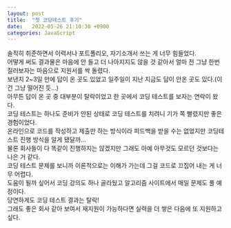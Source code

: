 ```yaml
---
layout: post
title:  "첫 코딩테스트 후기"
date:   2022-05-26 21:10:30 +0900
categories: JavaScript
---
```


솔직히 취준하면서 이력서나 포트폴리오, 자기소개서 쓰는 게 너무 힘들었다.  
어떻게 써도 결과물은 마음에 안 들고 더 나아지지도 않을 것 같아서 얼마 전 그냥 한번 질러보자는 마음으로 지원서를 싹 돌렸다.  
보낸지 2~3일 만에 답이 온 곳도 있었고 일주일이 지난 지금도 답이 안온 곳도 있다.(이건 그냥 떨어진 듯...)  
아무튼 답이 온 곳 중 대부분이 탈락이었고 한 곳에서 코딩 테스트를 보자는 연락이 왔다.  
코딩 테스트는 하나도 준비가 안된 상태로 코딩 테스트를 치려니 기가 쪽 빨렸지만 좋은 경험이었다.  
온라인으로 코드를 작성하고 제출만 하는 방식이라 피드백을 받을 수는 없었지만 코딩테스트 진행 방식을 알게 됐달까...  
물론 회사들이 다 똑같이 진행하지는 않겠지만 그래도 아예 아무것도 모르던 것보다는 나은 거 같다.  
코딩 테스트 문제를 보니까 이론적으로는 이해가 가는데 그걸 코드로 끄집어 내는 게 너무 어렵다.  
도움이 될까 싶어서 코딩 강의도 하나 골라뒀고 알고리즘 사이트에서 매일 문제도 풀 예정이다.  
당연하게도 코딩 테스트 결과는 탈락!  
그래도 좋은 회사 같아 보여서 재지원이 가능하다면 실력을 더 쌓은 다음에 또 지원하고 싶다.  